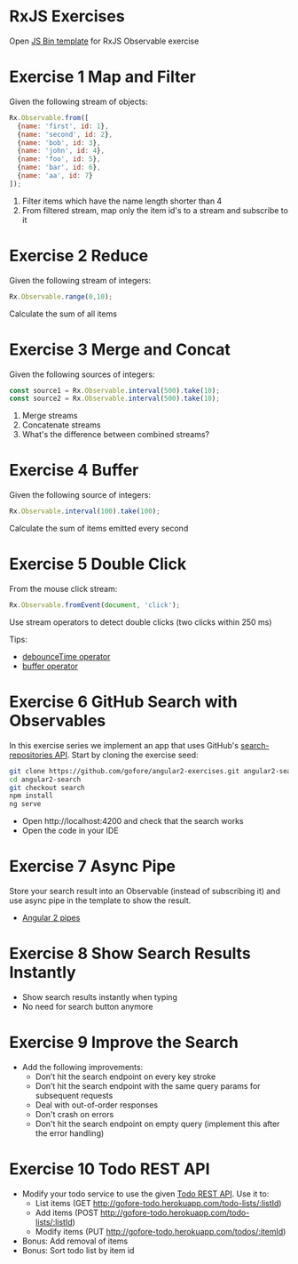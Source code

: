 # RxJS Exercises

Open [JS Bin template](http://jsbin.com/bokemujela/1/edit?html,js,console) for RxJS Observable exercise

# Exercise 1 Map and Filter
Given the following stream of objects:
```javascript
Rx.Observable.from([
  {name: 'first', id: 1},
  {name: 'second', id: 2},
  {name: 'bob', id: 3},
  {name: 'john', id: 4},
  {name: 'foo', id: 5},
  {name: 'bar', id: 6},
  {name: 'aa', id: 7}
]);
```
1. Filter items which have the name length shorter than 4
2. From filtered stream, map only the item id's to a stream and subscribe to it

# Exercise 2 Reduce
Given the following stream of integers:
```javascript
Rx.Observable.range(0,10);
```
Calculate the sum of all items

# Exercise 3 Merge and Concat
Given the following sources of integers:
```javascript
const source1 = Rx.Observable.interval(500).take(10);
const source2 = Rx.Observable.interval(500).take(10);
```
1. Merge streams
2. Concatenate streams
3. What's the difference between combined streams?

# Exercise 4 Buffer
Given the following source of integers:
```javascript
Rx.Observable.interval(100).take(100);
```
Calculate the sum of items emitted every second

# Exercise 5 Double Click
From the mouse click stream:
```javascript
Rx.Observable.fromEvent(document, 'click');
```
Use stream operators to detect double clicks (two clicks within 250 ms)

Tips:
- [debounceTime operator](https://github.com/Reactive-Extensions/RxJS/blob/master/doc/api/core/operators/debounce.md)
- [buffer operator](https://github.com/Reactive-Extensions/RxJS/blob/master/doc/api/core/operators/buffer.md)

# Exercise 6 GitHub Search with Observables

In this exercise series we implement an app that uses GitHub's [search-repositories API](https://developer.github.com/v3/search/#search-repositories). Start by cloning the exercise seed:
```bash
git clone https://github.com/gofore/angular2-exercises.git angular2-search
cd angular2-search
git checkout search
npm install
ng serve
```
- Open http://localhost:4200 and check that the search works
- Open the code in your IDE

# Exercise 7 Async Pipe

Store your search result into an Observable (instead of subscribing it) and use async pipe in the template to show the result.

- [Angular 2 pipes](https://angular.io/docs/ts/latest/guide/pipes.html)

# Exercise 8 Show Search Results Instantly

- Show search results instantly when typing
- No need for search button anymore

# Exercise 9 Improve the Search
- Add the following improvements:
  - Don’t hit the search endpoint on every key stroke
  - Don’t hit the search endpoint with the same query params for subsequent requests
  - Deal with out-of-order responses
  - Don't crash on errors
  - Don't hit the search endpoint on empty query (implement this after the error handling)

# Exercise 10 Todo REST API

- Modify your todo service to use the given [Todo REST API](https://github.com/gofore/todo-backend). Use it to:
  - List items (GET http://gofore-todo.herokuapp.com/todo-lists/:listId)
  - Add items (POST http://gofore-todo.herokuapp.com/todo-lists/:listId)
  - Modify items (PUT http://gofore-todo.herokuapp.com/todos/:itemId)
- Bonus: Add removal of items
- Bonus: Sort todo list by item id
